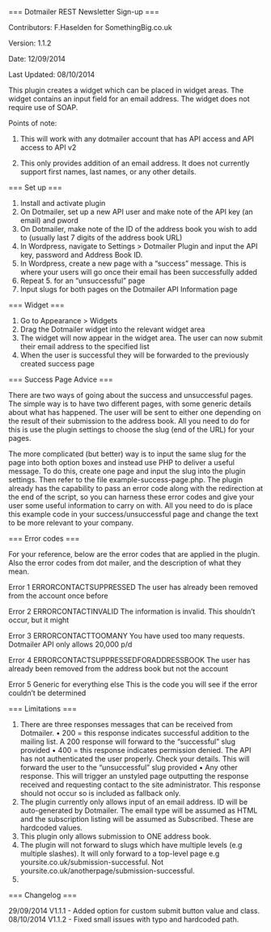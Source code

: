 === Dotmailer REST Newsletter Sign-up ===

Contributors: F.Haselden for SomethingBig.co.uk

Version: 1.1.2

Date: 12/09/2014

Last Updated: 08/10/2014


This plugin creates a widget which can be placed in widget areas. The widget contains an input field for an email address. The widget does not require use of SOAP.

Points of note:

1. This will work with any dotmailer account that has API access and API access to API v2

2. This only provides addition of an email address. It does not currently support first names, last names, or any other details.


=== Set up ===

1. Install and activate plugin
2. On Dotmailer, set up a new API user and make note of the API key (an email) and pword
3. On Dotmailer, make note of the ID of the address book you wish to add to (usually last 7 digits of the address book URL)
4. In Wordpress, navigate to Settings > Dotmailer Plugin and input the API key, password and Address Book ID.
5. In Wordpress, create a new page with a “success” message. This is where your users will go once their email has been successfully added
6. Repeat 5. for an “unsuccessful” page
7. Input slugs for both pages on the Dotmailer API Information page


=== Widget ===

1. Go to Appearance > Widgets
2. Drag the Dotmailer widget into the relevant widget area
3. The widget will now appear in the widget area. The user can now submit their email address to the specified list
4. When the user is successful they will be forwarded to the previously created success page


=== Success Page Advice ===

There are two ways of going about the success and unsuccessful pages. The simple way is to have two different pages, with some generic details about what has happened. The user will be sent to either one depending on the result of their submission to the address book. All you need to do for this is use the plugin settings to choose the slug (end of the URL) for your pages.

The more complicated (but better) way is to input the same slug for the page into both option boxes and instead use PHP to deliver a useful message. To do this, create one page and input the slug into the plugin settings. Then refer to the file example-success-page.php. The plugin already has the capability to pass an error code along with the redirection at the end of the script, so you can harness these error codes and give your user some useful information to carry on with. All you need to do is place this example code in your success/unsuccessful page and change the text to be more relevant to your company.


=== Error codes ===

For your reference, below are the error codes that are applied in the plugin. Also the error codes from dot mailer, and the description of what they mean.

Error 1		ERRORCONTACTSUPPRESSED		The user has already been removed from the account once before

Error 2		ERRORCONTACTINVALID		The information is invalid. This shouldn’t occur, but it might

Error 3		ERRORCONTACTTOOMANY		You have used too many requests. Dotmailer API only allows 20,000 p/d

Error 4		ERRORCONTACTSUPPRESSEDFORADDRESSBOOK	The user has already been removed from the address book but not the account

Error 5 	Generic for everything else 	This is the code you will see if the error couldn’t be determined



=== Limitations ===

1. There are three responses messages that can be received from Dotmailer. 
	• 200 = this response indicates successful addition to the mailing list. A 200 response will forward to the “successful” slug provided
	• 400 = this response indicates permission denied. The API has not authenticated the user properly. Check your details. This will forward the user to the “unsuccessful” slug provided
	• Any other response. This will trigger an unstyled page outputting the response received and requesting contact to the site administrator. This response should not occur so is included as fallback only.
2. The plugin currently only allows input of an email address. ID will be auto-generated by Dotmailer. The email type will be assumed as HTML and the subscription listing will be assumed as Subscribed. These are hardcoded values.
3. This plugin only allows submission to ONE address book.
4. The plugin will not forward to slugs which have multiple levels (e.g multiple slashes). It will only forward to a top-level page e.g yoursite.co.uk/submission-successful. Not yoursite.co.uk/anotherpage/submission-successful.
5. 


=== Changelog ===

29/09/2014 V1.1.1 - Added option for custom submit button value and class.
08/10/2014 V1.1.2 - Fixed small issues with typo and hardcoded path.
